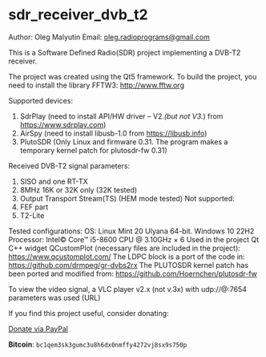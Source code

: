 # sdr_receiver_dvb_t2
Author: Oleg Malyutin
Email: <oleg.radioprograms@gmail.com>

This is a Software Defined Radio(SDR) project implementing a DVB-T2 receiver.

The project was created using the Qt5 framework.
To build the project, you need to install
the library FFTW3: http://www.fftw.org

Supported devices:
1. SdrPlay (need to install API/HW driver – V2.*(but not V3.*) from https://www.sdrplay.com) 
2. AirSpy (need to install libusb-1.0 from https://libusb.info)
3. PlutoSDR (Only Linux and firmware 0.31. The program makes a temporary kernel patch for plutosdr-fw 0.31)


Received DVB-T2 signal parameters:
1. SISO and one RT-TX
2. 8MHz 16K or 32K only (32K tested)
3. Output Transport Stream(TS) (HEM mode tested)
Not supported:
1. FEF part
2. T2-Lite


Tested configurations:
OS: Linux Mint 20 Ulyana 64-bit. Windows 10 22H2
Processor: Intel© Core™ i5-8600 CPU @ 3.10GHz × 6
Used in the project Qt C++ widget QCustomPlot
(necessary files are included in the project):
https://www.qcustomplot.com/
The LDPC block is a port of the code in:
https://github.com/drmpeg/gr-dvbs2rx
The PLUTOSDR kernel patch has been ported and modified from:
https://github.com/Hoernchen/plutosdr-fw


To view the video signal, a VLC player v2.x (not v.3x) with 
udp://@:7654 parameters was used (URL)


If you find this project useful, consider donating:

[Donate via PayPal](https://www.paypal.com/donate?hosted_button_id=A4EMYB46V67WJ)

**Bitcoin**: `bc1qem3sk3gumc3u8h6dx0nmffy4272vj8sx9s750p`





